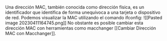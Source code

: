 Una dirección MAC, también conocida como dirección física, es un identificador que identifica de forma unequívoca a una tarjeta o dispositivo de red. Podemos visualizar la MAC utilizando el comando ifconfig:
![[Pasted image 20230411164745.png]]
No obstante es posible cambiar esta dirección MAC con herramientas como macchanger [[Cambiar Dirección MAC con Macchanger]].

